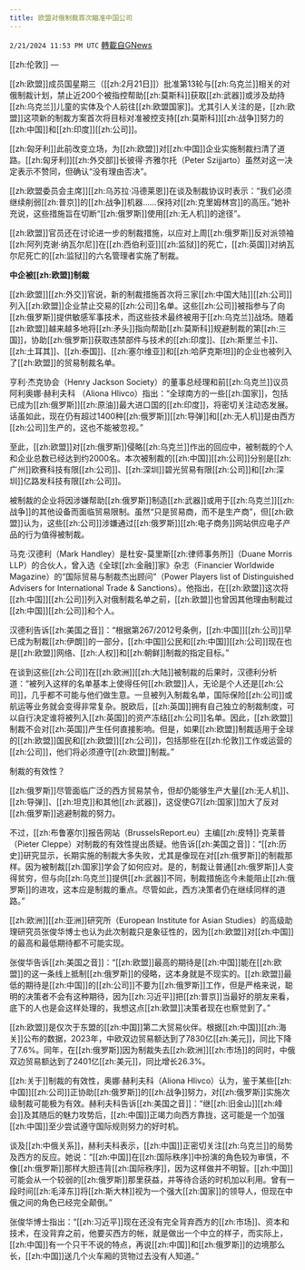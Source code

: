 ```yaml
---
title: 欧盟对俄制裁首次瞄准中国公司
---
```

`2/21/2024 11:53 PM UTC` [轉載自GNews](https://gnews.org/articles/2329812)

[[zh:伦敦]] — 

[[zh:欧盟]]成员国星期三（[[zh:2月21日]]）批准第13轮与[[zh:乌克兰]]相关的对俄制裁计划，禁止近200个被指控帮助[[zh:莫斯科]]获取[[zh:武器]]或涉及劫持[[zh:乌克兰]]儿童的实体及个人前往[[zh:欧盟国家]]。尤其引人关注的是，[[zh:欧盟]]这项新的制裁方案首次将目标对准被控支持[[zh:莫斯科]][[zh:战争]]努力的[[zh:中国]]和[[zh:印度]][[zh:公司]]。

[[zh:匈牙利]]此前改变立场，为[[zh:欧盟]]对[[zh:中国]]企业实施制裁扫清了道路。[[zh:匈牙利]][[zh:外交部]]长彼得·齐雅尔托（Peter Szijjarto）虽然对这一决定表示不赞同，但确认“没有理由否决”。

[[zh:欧盟委员会主席]][[zh:乌苏拉·冯德莱恩]]在谈及制裁协议时表示：“我们必须继续削弱[[zh:普京]]的[[zh:战争]]机器……保持对[[zh:克里姆林宫]]的高压。”她补充说，这些措施旨在切断“[[zh:俄罗斯]]使用[[zh:无人机]]的途径”。

[[zh:欧盟]]官员还在讨论进一步的制裁措施，以应对上周[[zh:俄罗斯]]反对派领袖[[zh:阿列克谢·纳瓦尔尼]]在[[zh:西伯利亚]][[zh:监狱]]的死亡，[[zh:英国]]对纳瓦尔尼死亡的[[zh:监狱]]的六名管理者实施了制裁。

**中企被[[zh:欧盟]]制裁**

[[zh:欧盟]][[zh:外交]]官说，新的制裁措施首次将三家[[zh:中国大陆]][[zh:公司]]列入[[zh:欧盟]]企业禁止交易的[[zh:公司]]名单。这些[[zh:公司]]被指参与了向[[zh:俄罗斯]]提供敏感军事技术，而这些技术最终被用于[[zh:乌克兰]]战场。随着[[zh:欧盟]]越来越多地将[[zh:矛头]]指向帮助[[zh:莫斯科]]规避制裁的第[[zh:三国]]，协助[[zh:俄罗斯]]获取违禁部件与技术的[[zh:印度]]、[[zh:斯里兰卡]]、[[zh:土耳其]]、[[zh:泰国]]、[[zh:塞尔维亚]]和[[zh:哈萨克斯坦]]的企业也被列入了[[zh:欧盟]]的贸易制裁名单。

亨利·杰克协会（Henry Jackson Society）的董事总经理和前[[zh:乌克兰]]议员阿利奥娜·赫利夫科 （Aliona Hlivco）指出：“全球南方的一些[[zh:国家]]，包括已成为[[zh:俄罗斯]][[zh:原油]]最大进口国的[[zh:印度]]，将密切关注动态发展。话虽如此，现在仍有超过1400种[[zh:俄罗斯]][[zh:导弹]]和[[zh:无人机]]是由西方[[zh:公司]]生产的，这也不能被忽视。”

至此，[[zh:欧盟]]对[[zh:俄罗斯]]侵略[[zh:乌克兰]]作出的回应中，被制裁的个人和企业总数已经达到约2000名。本次被制裁的[[zh:中国]][[zh:公司]]分别是[[zh:广州]]欧赛科技有限[[zh:公司]]、[[zh:深圳]]碧光贸易有限[[zh:公司]]和[[zh:深圳]]亿路发科技有限[[zh:公司]]。

被制裁的企业将因涉嫌帮助[[zh:俄罗斯]]制造[[zh:武器]]或用于[[zh:乌克兰]][[zh:战争]]的其他设备而面临贸易限制。虽然“只是贸易商，而不是生产商”，但[[zh:欧盟]]认为，这些[[zh:公司]]涉嫌通过[[zh:俄罗斯]][[zh:电子商务]]网站供应电子产品的行为值得被制裁。

马克·汉德利（Mark Handley）是杜安-莫里斯[[zh:律师事务所]]（Duane Morris LLP）的合伙人，曾入选《全球[[zh:金融]]家》杂志（Financier Worldwide Magazine）的“国际贸易与制裁杰出顾问”（Power Players list of Distinguished Advisers for International Trade & Sanctions）。他指出，在[[zh:欧盟]]这次将[[zh:中国]][[zh:公司]]列入对俄制裁名单之前，[[zh:欧盟]]也曾因其他理由制裁过[[zh:中国]][[zh:公司]]和个人。

汉德利告诉[[zh:美国之音]]：“根据第267/2012号条例，[[zh:中国]][[zh:公司]]早已成为制裁[[zh:伊朗]]的一部分，[[zh:中国]]公民和[[zh:中国]][[zh:公司]]现在也是[[zh:欧盟]]网络、[[zh:人权]]和[[zh:朝鲜]]制裁的指定目标。”

在谈到这些[[zh:公司]]在[[zh:欧洲]][[zh:大陆]]被制裁的后果时，汉德利分析道：“被列入这样的名单基本上使得任何[[zh:欧盟]]人，无论是个人还是[[zh:公司]]，几乎都不可能与他们做生意。一旦被列入制裁名单，国际保险[[zh:公司]]或航运等业务就会变得非常复杂。脱欧后，[[zh:英国]]拥有自己独立的制裁制度，可以自行决定谁将被列入[[zh:英国]]的资产冻结[[zh:公司]]名单。因此，[[zh:欧盟]]制裁不会对[[zh:英国]]产生任何直接影响。但是，如果[[zh:欧盟]]制裁适用于全球的[[zh:欧盟]]国民和[[zh:欧盟]][[zh:公司]]，包括那些在[[zh:伦敦]]工作或运营的[[zh:公司]]，他们将必须遵守[[zh:欧盟]]制裁。”

制裁的有效性？

[[zh:俄罗斯]]尽管面临广泛的西方贸易禁令，但却仍能够生产大量[[zh:无人机]]、[[zh:导弹]]、[[zh:坦克]]和其他[[zh:武器]]，这促使G7[[zh:国家]]加大了反对[[zh:俄罗斯]]逃避制裁的努力。

不过，[[zh:布鲁塞尔]]报告网站（BrusselsReport.eu）主编[[zh:皮特]]·克莱普（Pieter Cleppe）对制裁的有效性提出质疑。他告诉[[zh:美国之音]]：“[[zh:历史]]研究显示，长期实施的制裁大多失败，尤其是像现在对[[zh:俄罗斯]]的制裁那样。因为被制裁[[zh:国家]]学会了如何应对。是的，制裁让普通[[zh:俄罗斯]]人变得贫穷，但与向[[zh:乌克兰]]提供[[zh:武器]]不同，制裁措施迄今未能阻止[[zh:俄罗斯]]的进攻，这本应是制裁的重点。尽管如此，西方决策者仍在继续同样的道路。”

[[zh:欧洲]][[zh:亚洲]]研究所（European Institute for Asian Studies）的高级助理研究员张俊华博士也认为此次制裁只是象征性的，因为[[zh:欧盟]]对[[zh:中国]]的最高和最低期待都不可能实现。

张俊华告诉[[zh:美国之音]]：“[[zh:欧盟]]最高的期待是[[zh:中国]]能在[[zh:欧盟]]的这一条线上抵制[[zh:俄罗斯]]的侵略，这本身就是不现实的。[[zh:欧盟]]最低的期待是[[zh:中国]]的[[zh:公司]]不要为[[zh:俄罗斯]]工作，但是严格来说，聪明的决策者不会有这种期待，因为[[zh:习近平]]把[[zh:普京]]当最好的朋友来看，底下的人也是会这样处理的，我想这点[[zh:欧盟]]决策者现在也察觉到了。”

[[zh:欧盟]]是仅次于东盟的[[zh:中国]]第二大贸易伙伴。根据[[zh:中国]][[zh:海关]]公布的数据，2023年，中欧双边贸易额达到了7830亿[[zh:美元]]，同比下降了7.6%。同年，在[[zh:俄罗斯]]因为制裁失去[[zh:欧洲]][[zh:市场]]的同时，中俄双边贸易额达到了2401亿[[zh:美元]]，同比增长26.3%。

[[zh:关于]]制裁的有效性，奥娜·赫利夫科（Aliona Hlivco）认为，鉴于某些[[zh:中国]][[zh:公司]]正协助[[zh:俄罗斯]]的[[zh:战争]]努力，对[[zh:俄罗斯]]实施次级制裁可能极为有效。赫利夫科告诉[[zh:美国之音]]：“继[[zh:旧金山]][[zh:峰会]]及其随后的魅力攻势后，[[zh:中国]]正竭力向西方靠拢，这可能是一个加强[[zh:中国]]至少尝试遵守国际规则努力的好时机。

谈及[[zh:中俄关系]]，赫利夫科表示，[[zh:中国]]正密切关注[[zh:乌克兰]]的局势及西方的反应。她说：“[[zh:中国]]在[[zh:国际秩序]]中扮演的角色较为审慎，不像[[zh:俄罗斯]]那样大胆违背[[zh:国际秩序]]，因为这样做并不明智。[[zh:中国]]可能会从一个较弱的[[zh:俄罗斯]]那里获益，并等待合适的时机加以利用。曾有一段时间[[zh:毛泽东]]将[[zh:斯大林]]视为一个强大[[zh:国家]]的领导人，但现在中俄之间的角色已经完全颠倒。”

张俊华博士指出：“[[zh:习近平]]现在还没有完全背弃西方的[[zh:市场]]、资本和技术，在没背弃之前，他要买西方的帐，就是做出一个中立的样子，而实际上，[[zh:中国]]有一个只干不说的特点，再说[[zh:中国]]和[[zh:俄罗斯]]的边境那么长，[[zh:中国]]送几个火车厢的货物过去没有人知道。”
